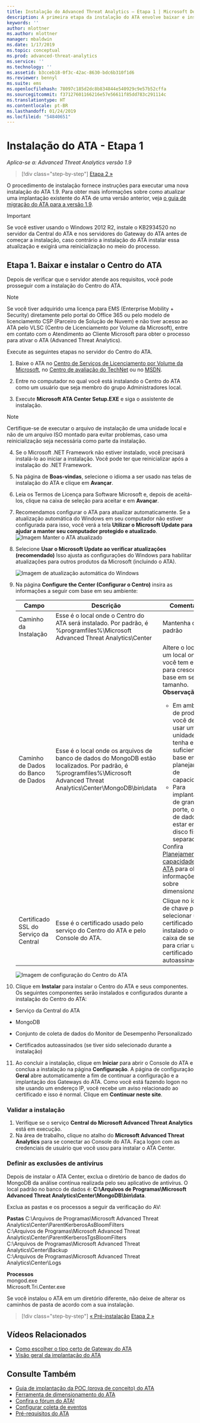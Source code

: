 ```yaml
---
title: Instalação do Advanced Threat Analytics – Etapa 1 | Microsoft Docs
description: A primeira etapa da instalação do ATA envolve baixar e instalar o Centro do ATA em seu servidor escolhido.
keywords: ''
author: mlottner
ms.author: mlottner
manager: mbaldwin
ms.date: 1/17/2019
ms.topic: conceptual
ms.prod: advanced-threat-analytics
ms.service: ''
ms.technology: ''
ms.assetid: b3cceb18-0f3c-42ac-8630-bdc6b310f1d6
ms.reviewer: bennyl
ms.suite: ems
ms.openlocfilehash: 78097c185d2dc8b834844e540929c9e57b52cffa
ms.sourcegitcommit: f37127601166216e57e56611f85dd783c291114c
ms.translationtype: HT
ms.contentlocale: pt-BR
ms.lasthandoff: 01/24/2019
ms.locfileid: "54840651"
---
```

# <a name="install-ata---step-1"></a>Instalação do ATA - Etapa 1

*Aplica-se a: Advanced Threat Analytics versão 1.9*

> [!div class="step-by-step"]
> [Etapa 2 »](install-ata-step2.md)


O procedimento de instalação fornece instruções para executar uma nova instalação do ATA 1.9. Para obter mais informações sobre como atualizar uma implantação existente do ATA de uma versão anterior, veja [o guia de migração do ATA para a versão 1.9](ata-update-1.9-migration-guide.md).

> [!IMPORTANT] 
> Se você estiver usando o Windows 2012 R2, instale o KB2934520 no servidor da Central do ATA e nos servidores do Gateway do ATA antes de começar a instalação, caso contrário a instalação do ATA instalar essa atualização e exigirá uma reinicialização no meio do processo.

## <a name="step-1-download-and-install-the-ata-center"></a>Etapa 1. Baixar e instalar o Centro do ATA
Depois de verificar que o servidor atende aos requisitos, você pode prosseguir com a instalação do Centro do ATA.
    
> [!NOTE]
>Se você tiver adquirido uma licença para EMS (Enterprise Mobility + Security) diretamente pelo portal do Office 365 ou pelo modelo de licenciamento CSP (Parceiro de Solução de Nuvem) e não tiver acesso ao ATA pelo VLSC (Centro de Licenciamento por Volume da Microsoft), entre em contato com o Atendimento ao Cliente Microsoft para obter o processo para ativar o ATA (Advanced Threat Analytics).

Execute as seguintes etapas no servidor do Centro do ATA.

1.  Baixe o ATA no [Centro de Serviços de Licenciamento por Volume da Microsoft](https://www.microsoft.com/Licensing/servicecenter/default.aspx), no [Centro de avaliação do TechNet](http://www.microsoft.com/evalcenter/) ou no [MSDN](https://msdn.microsoft.com/subscriptions/downloads).

2.  Entre no computador no qual você está instalando o Centro do ATA como um usuário que seja membro do grupo Administradores local.

3.  Execute **Microsoft ATA Center Setup.EXE** e siga o assistente de instalação.

> [!NOTE]   
> Certifique-se de executar o arquivo de instalação de uma unidade local e não de um arquivo ISO montado para evitar problemas, caso uma reinicialização seja necessária como parte da instalação.   

4. Se o Microsoft .NET Framework não estiver instalado, você precisará instalá-lo ao iniciar a instalação. Você pode ter que reinicializar após a instalação do .NET Framework.
5. Na página de **Boas-vindas**, selecione o idioma a ser usado nas telas de instalação do ATA e clique em **Avançar**.

6. Leia os Termos de Licença para Software Microsoft e, depois de aceitá-los, clique na caixa de seleção para aceitar e em **Avançar**.

7. Recomendamos configurar o ATA para atualizar automaticamente. Se a atualização automática do Windows em seu computador não estiver configurada para isso, você verá a tela **Utilizar o Microsoft Update para ajudar a manter seu computador protegido e atualizado**. 
   ![Imagem Manter o ATA atualizado](media/ata_ms_update.png)

8. Selecione **Usar o Microsoft Update ao verificar atualizações (recomendado)** Isso ajusta as configurações do Windows para habilitar atualizações para outros produtos da Microsoft (incluindo o ATA). 

    ![Imagem de atualização automática do Windows](media/ata_installupdatesautomatically.png)

9. Na página **Configure the Center (Configurar o Centro)** insira as informações a seguir com base em seu ambiente:

   |Campo|Descrição|Comentários|
   |---------|---------------|------------|
   |Caminho da Instalação|Esse é o local onde o Centro do ATA será instalado. Por padrão, é %programfiles%\Microsoft Advanced Threat Analytics\Center|Mantenha o valor padrão|
   |Caminho de Dados do Banco de Dados|Esse é o local onde os arquivos de banco de dados do MongoDB estão localizados. Por padrão, é %programfiles%\Microsoft Advanced Threat Analytics\Center\MongoDB\bin\data|Altere o local para um local onde você tem espaço para crescer com base em seu tamanho. **Observação:** <ul><li>Em ambientes de produção, você deve usar uma unidade que tenha espaço suficiente com base em um planejamento de capacidade.</li><li>Para implantações de grande porte, o banco de dados deve estar em um disco físico separado.</li></ul>Confira [Planejamento de capacidade do ATA](ata-capacity-planning.md) para obter informações sobre dimensionamento.|
   |Certificado SSL do Serviço da Central|Esse é o certificado usado pelo serviço do Centro do ATA e pelo Console do ATA.|Clique no ícone de chave para selecionar um certificado instalado ou use a caixa de seleção para criar um certificado autoassinado.|
        
   ![Imagem de configuração do Centro do ATA](media/ATA-Center-Configuration.png)

10. Clique em **Instalar** para instalar o Centro do ATA e seus componentes.
   Os seguintes componentes serão instalados e configurados durante a instalação do Centro do ATA:

   -   Serviço da Central do ATA

   -   MongoDB

   -   Conjunto de coleta de dados do Monitor de Desempenho Personalizado

   -   Certificados autoassinados (se tiver sido selecionado durante a instalação)

11. Ao concluir a instalação, clique em **Iniciar** para abrir o Console do ATA e conclua a instalação na página **Configuração**.
   A página de configuração **Geral** abre automaticamente a fim de continuar a configuração e a implantação dos Gateways do ATA.
   Como você está fazendo logon no site usando um endereço IP, você recebe um aviso relacionado ao certificado e isso é normal. Clique em **Continuar neste site**.

### <a name="validate-installation"></a>Validar a instalação

1.  Verifique se o serviço **Central do Microsoft Advanced Threat Analytics** está em execução.
2.  Na área de trabalho, clique no atalho do **Microsoft Advanced Threat Analytics** para se conectar ao Console do ATA. Faça logon com as credenciais de usuário que você usou para instalar o ATA Center.

### <a name="set-anti-virus-exclusions"></a>Definir as exclusões de antivírus

Depois de instalar o ATA Center, exclua o diretório de banco de dados do MongoDB da análise contínua realizada pelo seu aplicativo de antivírus. O local padrão no banco de dados é: **C:\Arquivos de Programas\Microsoft Advanced Threat Analytics\Center\MongoDB\bin\data**.

Exclua as pastas e os processos a seguir da verificação do AV:

**Pastas** C:\Arquivos de Programas\Microsoft Advanced Threat Analytics\Center\ParentKerberosAsBloomFilters
<br>C:\Arquivos de Programas\Microsoft Advanced Threat Analytics\Center\ParentKerberosTgsBloomFilters
<br>C:\Arquivos de Programas\Microsoft Advanced Threat Analytics\Center\Backup
<br>C:\Arquivos de Programas\Microsoft Advanced Threat Analytics\Center\Logs

**Processos**
<br>mongod.exe
<br>Microsoft.Tri.Center.exe


Se você instalou o ATA em um diretório diferente, não deixe de alterar os caminhos de pasta de acordo com a sua instalação. 

> [!div class="step-by-step"]
> [« Pré-instalação](configure-port-mirroring.md)
> [Etapa 2 »](install-ata-step2.md)

## <a name="related-videos"></a>Vídeos Relacionados
- [Como escolher o tipo certo de Gateway do ATA](https://channel9.msdn.com/Shows/Microsoft-Security/ATA-Deployment-Choose-the-Right-Gateway-Type)
- [Visão geral da implantação do ATA](https://channel9.msdn.com/Shows/Microsoft-Security/Overview-of-ATA-Deployment-in-10-Minutes)


## <a name="see-also"></a>Consulte Também
- [Guia de implantação da POC (prova de conceito) do ATA](http://aka.ms/atapoc)
- [Ferramenta de dimensionamento do ATA](http://aka.ms/atasizingtool)
- [Confira o fórum do ATA!](https://social.technet.microsoft.com/Forums/security/home?forum=mata)
- [Configurar coleta de eventos](configure-event-collection.md)
- [Pré-requisitos do ATA](ata-prerequisites.md)

